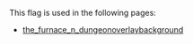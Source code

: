 This flag is used in the following pages:
 - [the_furnace_n_dungeonoverlaybackground](../events/the_furnace_n_dungeonoverlaybackground.md)
